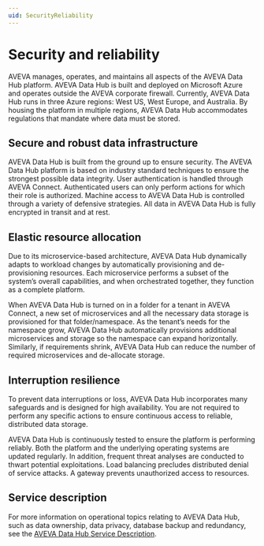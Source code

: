 ```yaml
---
uid: SecurityReliability
---
```


# Security and reliability

AVEVA manages, operates, and maintains all aspects of the AVEVA Data Hub platform. AVEVA Data Hub is built and deployed on Microsoft Azure and operates outside the AVEVA corporate firewall. Currently, AVEVA Data Hub runs in three Azure regions: West US, West Europe, and Australia. By housing the platform in multiple regions, AVEVA Data Hub accommodates regulations that mandate where data must be stored.

## Secure and robust data infrastructure
AVEVA Data Hub is built from the ground up to ensure security. The AVEVA Data Hub platform is based on industry standard techniques to ensure the strongest possible data integrity. User authentication is handled through AVEVA Connect. Authenticated users can only perform actions for which their role is authorized. Machine access to AVEVA Data Hub is controlled through a variety of defensive strategies. All data in AVEVA Data Hub is fully encrypted in transit and at rest.

## Elastic resource allocation
Due to its microservice-based architecture, AVEVA Data Hub dynamically adapts to workload changes by automatically provisioning and de-provisioning resources. Each microservice performs a subset of the system’s overall capabilities, and when orchestrated together, they function as a complete platform. 

When AVEVA Data Hub is turned on in a folder for a tenant in AVEVA Connect, a new set of microservices and all the necessary data storage is provisioned for that folder/namespace. As the tenant’s needs for the namespace grow, AVEVA Data Hub automatically provisions additional microservices and storage so the namespace can expand horizontally. Similarly, if requirements shrink, AVEVA Data Hub can reduce the number of required microservices and de-allocate storage. 

## Interruption resilience
To prevent data interruptions or loss, AVEVA Data Hub incorporates many safeguards and is designed for high availability. You are not required to perform any specific actions to ensure continuous access to reliable, distributed data storage.

AVEVA Data Hub is continuously tested to ensure the platform is performing reliably. Both the platform and the underlying operating systems are updated regularly. In addition, frequent threat analyses are conducted to thwart potential exploitations. Load balancing precludes distributed denial of service attacks. A gateway prevents unauthorized access to resources.

## Service description
For more information on operational topics relating to AVEVA Data Hub, such as data ownership, data privacy, database backup and redundancy, see the [AVEVA Data Hub Service Description](https://www.aveva.com/en/legal/service-description/).
